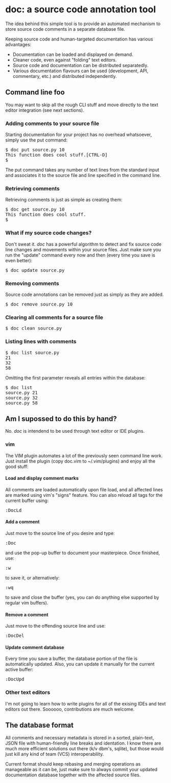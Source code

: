 # doc: a source code annotation tool

The idea behind this simple tool is to provide an automated mechanism to store source code comments in a separate database file.

Keeping source code and human-targeted documentation has various advantages:

* Documentation can be loaded and displayed on demand.
* Cleaner code, even against "folding" text editors.
* Source code and documentation can be distributed separatedly.
* Various documentation flavours can be used (development, API, commentary, etc.) and distributed independently.

## Command line foo

You may want to skip all the rough CLI stuff and move directly to the text editor integration (see next sections).

### Adding comments to your source file

Starting documentation for your project has no overhead whatsoever, simply use the put command:

<pre>
$ doc put source.py 10
This function does cool stuff.[CTRL-D]
$
</pre>

The put command takes any number of text lines from the standard input and associates it to the source file and line specified in the command line.

### Retrieving comments

Retrieving comments is just as simple as creating them:

<pre>
$ doc get source.py 10
This function does cool stuff.
$
</pre>

### What if my source code changes?

Don't sweat it. *doc* has a powerful algorithm to detect and fix source code line changes and movements within your source files. Just make sure you run the "update" command every now and then (every time you save is even better):

<pre>
$ doc update source.py
</pre>

### Removing comments

Source code annotations can be removed just as simply as they are added.

<pre>
$ doc remove source.py 10
</pre>

### Clearing all comments for a source file

<pre>
$ doc clean source.py
</pre>

### Listing lines with comments

<pre>
$ doc list source.py
21
32
58
</pre>

Omitting the first parameter reveals all entries within the database:

<pre>
$ doc list
source.py 21
source.py 32
source.py 58
</pre>

## Am I supossed to do this by hand?

No. *doc* is intendend to be used through text editor or IDE plugins.

### vim

The VIM plugin automates a lot of the previously seen command line work. Just install the plugin (copy doc.vim to ~/.vim/plugins) and enjoy all the good stuff:

#### Load and display comment marks

All comments are loaded automatically upon file load, and all affected lines are marked using vim's "signs" feature. You can also reload all tags for the current buffer using:

<pre>
:DocLd
</pre>

#### Add a comment

Just move to the source line of you desire and type:

<pre>
:Doc
</pre>

and use the pop-up buffer to document your masterpiece. Once finished, use:

<pre>
:w
</pre>

to save it, or alternatively:

<pre>
:wq
</pre>

to save and close the buffer (yes, you can do anything else supported by regular vim buffers).

#### Remove a comment

Just move to the offending source line and use:

<pre>
:DocDel
</pre>

#### Update comment database

Every time you save a buffer, the database portion of the file is automatically updated. Also, you can update it manually for the current active buffer:

<pre>
:DocUpd
</pre>

### Other text editors

I'm not going to learn how to write plugins for all of the exising IDEs and text editors out there. Soooooo, contributions are much welcome.

## The database format

All comments and necessary metadata is stored in a sorted, plain-text, JSON file with human-friendly line breaks and identation. I know there are much more efficient solutions out there (k/v dbm's, sqlite), but those would just kill any kind of team (VCS) interoperability.

Current format should keep rebasing and merging operations as manageable as it can be, just make sure to always commit your updated documentation database together with the affected source files.
